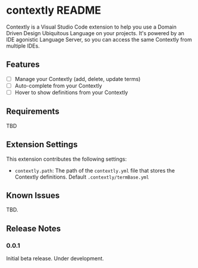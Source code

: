 # contextly README

Contextly is a Visual Studio Code extension to help you use a Domain Driven Design Ubiquitous Language on your projects.  It's powered by an IDE agonistic Language Server, so you can access the same Contextly from multiple IDEs.

## Features

* [ ] Manage your Contextly (add, delete, update terms)
* [ ] Auto-complete from your Contextly
* [ ] Hover to show definitions from your Contextly

## Requirements

TBD

## Extension Settings

This extension contributes the following settings:

* `contextly.path`: The path of the `contextly.yml` file that stores the Contextly definitions.  Default `.contextly/termBase.yml`

## Known Issues

TBD.

## Release Notes

### 0.0.1

Initial beta release.  Under development.